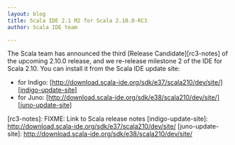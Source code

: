 ```yaml
---
layout: blog
title: Scala IDE 2.1 M2 for Scala 2.10.0-RC3
author: Scala IDE team

---
```


The Scala team has announced the third [Release Candidate][rc3-notes] of the upcoming 2.10.0 release, and we re-release 
milestone 2 of the IDE for Scala 2.10. You can install it from the Scala IDE update site:

* for Indigo: [http://download.scala-ide.org/sdk/e37/scala210/dev/site/][indigo-update-site]
* for Juno: [http://download.scala-ide.org/sdk/e38/scala210/dev/site/][juno-update-site]


[rc3-notes]: FIXME: Link to Scala release notes
[indigo-update-site]: http://download.scala-ide.org/sdk/e37/scala210/dev/site/
[juno-update-site]: http://download.scala-ide.org/sdk/e38/scala210/dev/site/
